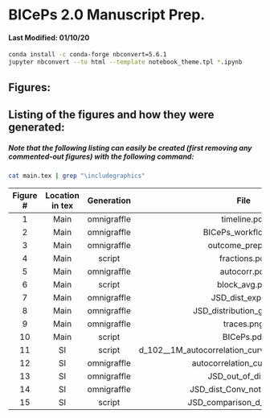 # BICePs 2.0 Manuscript Prep.
#### Last Modified: 01/10/20

```bash
conda install -c conda-forge nbconvert=5.6.1
jupyter nbconvert --to html --template notebook_theme.tpl *.ipynb
```


## Figures:
## Listing of the figures and how they were generated:
##### Note that the following listing can easily be created (first removing any commented-out figures) with the following command:

```bash
cat main.tex | grep "\includegraphics"
```

| Figure \# | Location in tex | Generation | File  | 
| :---: | :---: | :---: | :---: | 
|  1 | Main | omnigraffle | timeline.pdf | 
|  2 | Main | omnigraffle | BICePs_workflow.pdf | 
|  3 | Main | omnigraffle | outcome_prep.png | 
|  4 | Main | script      | fractions.pdf | 
|  5 | Main | omnigraffle | autocorr.pdf | 
|  6 | Main | script      | block_avg.pdf | 
|  7 | Main | omnigraffle  | JSD_dist_exp.pdf | 
|  8 | Main | omnigraffle  | JSD_distribution_good.png | 
|  9 | Main | omnigraffle  | traces.png |
| 10 | Main | script       | BICePs.pdf     | 
| 11 | SI   | script | d_102__1M_autocorrelation_curve_with_exp_fitting.png | 
| 12 | SI   | omnigraffle | autocorrelation_curve_2.pd |
| 13 | SI   | omnigraffle | JSD_out_of_dist.pn | 
| 14 | SI   | omnigraffle | JSD_dist_Conv_notConv.png | 
| 15 | SI   | script | JSD_comparison_d_1-04.pdf | 




